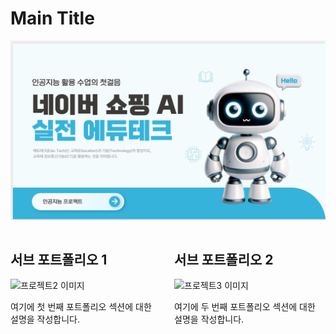 # Main Title

[![메인 프로젝트 이미지](project1.png)](https://mrhjyzaazttw5uxggqmn5i.streamlit.app/)

<div style="display: flex; justify-content: space-between;">
<div style="width: 48%;">

## 서브 포트폴리오 1

![프로젝트2 이미지](project2.png)

여기에 첫 번째 포트폴리오 섹션에 대한 설명을 작성합니다.

</div>
<div style="width: 48%;">

## 서브 포트폴리오 2

![프로젝트3 이미지](project3.png)

여기에 두 번째 포트폴리오 섹션에 대한 설명을 작성합니다.

</div>
</div>

